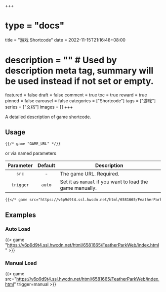 +++
# type = "docs"
title = "游戏 Shortcode"
date = 2022-11-15T21:16:48+08:00
# description = "" # Used by description meta tag, summary will be used instead if not set or empty.
featured = false
draft = false
comment = true
toc = true
reward = true
pinned = false
carousel = false
categories = ["Shortcode"]
tags = ["游戏"]
series = ["文档"]
images = []
+++

A detailed description of game shortcode.

<!--more-->

## Usage

```markdown
{{/* game "GAME_URL" */}}
```

or via named parameters

| Parameter | Default | Description
|:-:|:-:|---
| `src` | - | The game URL. Required.
| `trigger` | `auto` | Set it as `manual` if you want to load the game manually.

```markdown
{{</* game src="https://v6p9d9t4.ssl.hwcdn.net/html/6581665/FeatherParkWeb/index.html" trigger=manual */>}}
```

## Examples

### Auto Load

{{< game "https://v6p9d9t4.ssl.hwcdn.net/html/6581665/FeatherParkWeb/index.html" >}}

### Manual Load

{{< game src="https://v6p9d9t4.ssl.hwcdn.net/html/6581665/FeatherParkWeb/index.html" trigger=manual >}}

